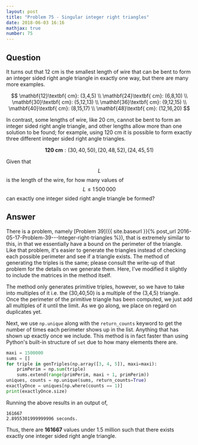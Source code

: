```yaml
---
layout: post
title: "Problem 75 - Singular integer right triangles"
date: 2018-06-03 16:16
mathjax: true
number: 75
---
```


## Question

It turns out that 12 cm is the smallest length of wire that can be bent to form an integer sided right angle triangle in exactly one way, but there are many more examples.


$$
\mathbf{12}\textbf{ cm}: (3,4,5)
\\
\mathbf{24}\textbf{ cm}: (6,8,10)
\\
\mathbf{30}\textbf{ cm}: (5,12,13)
\\
\mathbf{36}\textbf{ cm}: (9,12,15)
\\
\mathbf{40}\textbf{ cm}: (8,15,17)
\\
\mathbf{48}\textbf{ cm}: (12,16,20)
$$


In contrast, some lengths of wire, like 20 cm, cannot be bent to form an integer sided right angle triangle, and other lengths allow more than one solution to be found; for example, using 120 cm it is possible to form exactly three different integer sided right angle triangles.


$$
\mathbf{120}\textbf{ cm}: (30,40,50), (20,48,52), (24,45,51)
$$


Given that $$L$$ is the length of the wire, for how many values of $$L\leq 1\,500\,000$$ can exactly one integer sided right angle triangle be formed?

## Answer

There is a problem, namely [Problem 39]({{ site.baseurl }}{% post_url 2016-05-17-Problem-39---Integer-right-triangles %}), that is extremely similar to this, in that we essentially have a bound on the perimeter of the triangle. Like that problem, it's easier to generate the triangles instead of checking each possible perimeter and see if a triangle exists. The method of generating the triples is the same; please consult the write-up of that problem for the details on we generate them. Here, I've modified it slightly to include the matrices in the method itself.

The method only generates primitive triples, however, so we have to take into multiples of it i.e. the (30,40,50) is a multiple of the (3,4,5) triangle. Once the perimeter of the primitive triangle has been computed, we just add all multiples of it until the limit. As we go along, we place on regard on duplicates yet.

Next, we use `np.unique` along with the `return_counts` keyword to get the number of times each perimeter shows up in the list. Anything that has shown up exactly once we include. This method is in fact faster than using Python's built-in structure of `set` due to how many elements there are.

```python
maxi = 1500000
sums = []
for triple in genTriples(np.array([3, 4, 5]), maxi=maxi):
    primPerim = np.sum(triple)
    sums.extend(range(primPerim, maxi + 1, primPerim))
uniques, counts = np.unique(sums, return_counts=True)
exactlyOnce = uniques[np.where(counts == 1)]
print(exactlyOnce.size)
```

Running the above results in an output of,

```
161667
2.8955301999999996 seconds.
```

Thus, there are **161667** values under 1.5 million such that there exists exactly one integer sided right angle triangle.